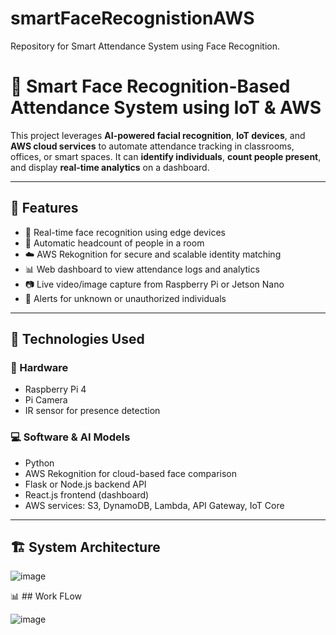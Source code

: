 # smartFaceRecognistionAWS
Repository for Smart Attendance System using Face Recognition.

# 🧠 Smart Face Recognition-Based Attendance System using IoT & AWS

This project leverages **AI-powered facial recognition**, **IoT devices**, and **AWS cloud services** to automate attendance tracking in classrooms, offices, or smart spaces. It can **identify individuals**, **count people present**, and display **real-time analytics** on a dashboard.

---

## 🚀 Features

- 🎯 Real-time face recognition using edge devices
- 👥 Automatic headcount of people in a room
- ☁️ AWS Rekognition for secure and scalable identity matching
- 📊 Web dashboard to view attendance logs and analytics
- 📷 Live video/image capture from Raspberry Pi or Jetson Nano
- 🔔 Alerts for unknown or unauthorized individuals

---

## 🧰 Technologies Used

### 📡 Hardware
- Raspberry Pi 4
- Pi Camera
- IR sensor for presence detection

### 💻 Software & AI Models
- Python 
- AWS Rekognition for cloud-based face comparison
- Flask or Node.js backend API
- React.js frontend (dashboard)
- AWS services: S3, DynamoDB, Lambda, API Gateway, IoT Core

---

## 🏗️ System Architecture

![image](https://github.com/user-attachments/assets/42f10331-0e75-496b-962d-98b739b3aab6)

📊 ## Work FLow

![image](https://github.com/user-attachments/assets/a74210c4-3836-4a03-9c78-e2ae8cfedc5a)



